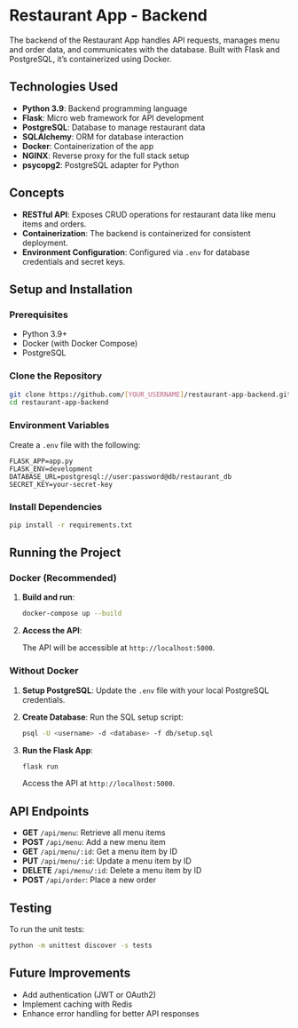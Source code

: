 
# Restaurant App - Backend

The backend of the Restaurant App handles API requests, manages menu and order data, and communicates with the database. Built with Flask and PostgreSQL, it’s containerized using Docker.

## Technologies Used

- **Python 3.9**: Backend programming language
- **Flask**: Micro web framework for API development
- **PostgreSQL**: Database to manage restaurant data
- **SQLAlchemy**: ORM for database interaction
- **Docker**: Containerization of the app
- **NGINX**: Reverse proxy for the full stack setup
- **psycopg2**: PostgreSQL adapter for Python

## Concepts

- **RESTful API**: Exposes CRUD operations for restaurant data like menu items and orders.
- **Containerization**: The backend is containerized for consistent deployment.
- **Environment Configuration**: Configured via `.env` for database credentials and secret keys.

## Setup and Installation

### Prerequisites

- Python 3.9+
- Docker (with Docker Compose)
- PostgreSQL

### Clone the Repository

```bash
git clone https://github.com/[YOUR_USERNAME]/restaurant-app-backend.git
cd restaurant-app-backend
```

### Environment Variables

Create a `.env` file with the following:

```
FLASK_APP=app.py
FLASK_ENV=development
DATABASE_URL=postgresql://user:password@db/restaurant_db
SECRET_KEY=your-secret-key
```

### Install Dependencies

```bash
pip install -r requirements.txt
```

## Running the Project

### Docker (Recommended)

1. **Build and run**:

   ```bash
   docker-compose up --build
   ```

2. **Access the API**:

   The API will be accessible at `http://localhost:5000`.

### Without Docker

1. **Setup PostgreSQL**: Update the `.env` file with your local PostgreSQL credentials.
2. **Create Database**: Run the SQL setup script:

   ```bash
   psql -U <username> -d <database> -f db/setup.sql
   ```

3. **Run the Flask App**:

   ```bash
   flask run
   ```

   Access the API at `http://localhost:5000`.

## API Endpoints

- **GET** `/api/menu`: Retrieve all menu items
- **POST** `/api/menu`: Add a new menu item
- **GET** `/api/menu/:id`: Get a menu item by ID
- **PUT** `/api/menu/:id`: Update a menu item by ID
- **DELETE** `/api/menu/:id`: Delete a menu item by ID
- **POST** `/api/order`: Place a new order

## Testing

To run the unit tests:

```bash
python -m unittest discover -s tests
```

## Future Improvements

- Add authentication (JWT or OAuth2)
- Implement caching with Redis
- Enhance error handling for better API responses

